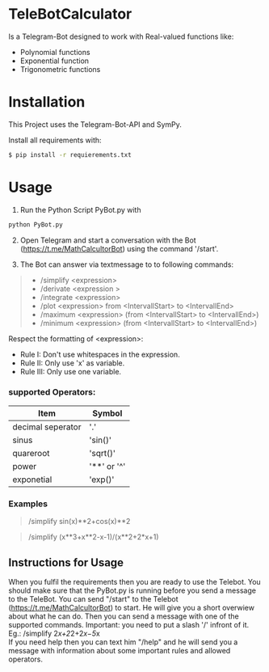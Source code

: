 

# TeleBotCalculator

Is a Telegram-Bot designed to work with 
Real-valued functions like:

- Polynomial functions
- Exponential function
- Trigonometric functions

# Installation

This Project uses the Telegram-Bot-API and SymPy.

Install all requirements with:
```bash
$ pip install -r requierements.txt
```

# Usage
1. Run the Python Script PyBot.py with
````bash
python PyBot.py
````
2. Open Telegram and start a conversation with the Bot (https://t.me/MathCalcultorBot) using the command '/start'. 

3. The Bot can answer via textmessage to to following commands:
> - /simplify \<expression> 
>- /derivate \<expression > 
>- /integrate \<expression> 
>- /plot \<expression> from \<IntervallStart> to \<IntervallEnd> 
>- /maximum \<expression> (from \<IntervallStart> to \<IntervallEnd>) 
>- /minimum \<expression> (from \<IntervallStart> to \<IntervallEnd>)

Respect  the formatting of \<expression>:
- Rule I: Don't use whitespaces in the expression. 
- Rule II: Only use 'x' as variable. 
- Rule III: Only use one variable.
    
### supported Operators:

| Item              | Symbol      |
|-------------------|-------------|
| decimal seperator | '.'         |
| sinus             | 'sin()'     |
| quareroot         | 'sqrt()'    |
| power             | '**' or '^' |
| exponetial        | 'exp()'     |
    
### Examples

> /simplify sin(x)\*\*2+cos(x)\*\*2

> /simplify (x\*\*3+x\*\*2-x-1)/(x**2+2*x+1)


## Instructions for Usage
When you fulfil the requirements then you are ready to use the Telebot. You should make sure that the PyBot.py is running before you send a message to the TeleBot. You can send "/start" to the Telebot (https://t.me/MathCalcultorBot) to start. He will give you a short overwiew about what he can do. Then you can send a message with one of the supported commands. Important: you need to put a slash '/' infront of it. Eg.: /simplify 2*x+2*2+2*x−5*x  
If you need help then you can text him "/help" and he will send you a message with information about some important rules and allowed operators.

